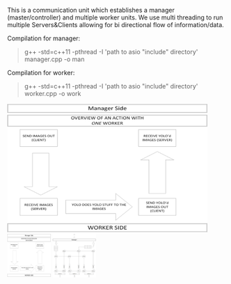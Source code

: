 




This is a communication unit which establishes a manager (master/controller)
and multiple worker units. We use multi threading to run multiple Servers&Clients
allowing for bi directional flow of information/data.



Compilation for manager:
> g++ -std=c++11 -pthread -I 'path to asio "include" directory' manager.cpp -o man

Compilation for worker:
> g++ -std=c++11 -pthread -I 'path to asio "include" directory' worker.cpp -o work




<img align="Center" width="460" height="300" src="diagrams/OneWorkerVisualization.jpg">

<img align="Center" width="100" height="100" src="diagrams/OneWorkerVisualization.jpg">
<img align="Center" width="100" height="100" src="diagrams/HighLevelVisualization.jpg">


